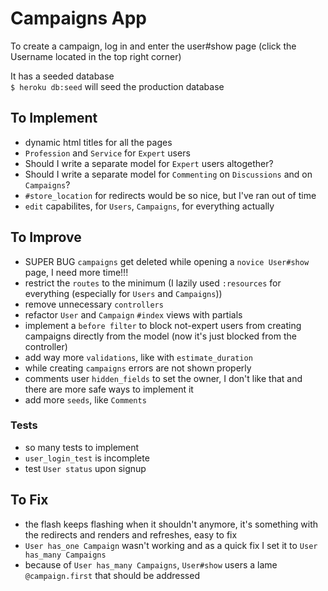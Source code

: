 # Campaigns App

To create a campaign, log in and enter the user#show page (click the Username located in the top right corner)

It has a seeded database   
`$ heroku db:seed` will seed the production database

## To Implement 

- dynamic html titles for all the pages
- `Profession` and `Service` for `Expert` users
- Should I write a separate model for `Expert` users altogether?
- Should I write a separate model for `Commenting` on `Discussions` and on `Campaigns`?
- `#store_location` for redirects would be so nice, but I've ran out of time
- `edit` capabilites, for `Users`, `Campaigns`, for everything actually


## To Improve

- SUPER BUG `campaigns` get deleted while opening a `novice User#show` page, I need more time!!!
- restrict the `routes` to the minimum (I lazily used `:resources` for everything (especially for `Users` and `Campaigns`))
- remove unnecessary `controllers`
- refactor `User` and `Campaign` `#index` views with partials
- implement a `before filter` to block not-expert users from creating campaigns directly from the model (now it's just blocked from the controller)
- add way more `validations`, like with `estimate_duration`
- while creating `campaigns` errors are not shown properly
- comments user `hidden_fields` to set the owner, I don't like that and there are more safe ways to implement it
- add more `seeds`, like `Comments` 

### Tests

- so many tests to implement
- `user_login_test` is incomplete
- test `User status` upon signup

## To Fix

- the flash keeps flashing when it shouldn't anymore, it's something with the redirects and renders and refreshes, easy to fix
- `User has_one Campaign` wasn't working and as a quick fix I set it to `User has_many Campaigns`
- because of `User has_many Campaigns`, `User#show` users a lame `@campaign.first` that should be addressed